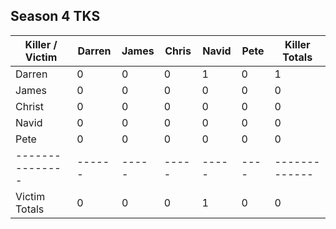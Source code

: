 
## Season 4 TKS

| Killer / Victim | Darren | James | Chris | Navid | Pete | Killer Totals |
| --------------- | ------ | ----- | ----- | ----- | ---- | ------------- |
| Darren          | 0      | 0     | 0     | 1     | 0    | 1             |
| James           | 0      | 0     | 0     | 0     | 0    | 0             |
| Christ          | 0      | 0     | 0     | 0     | 0    | 0             |
| Navid           | 0      | 0     | 0     | 0     | 0    | 0             |
| Pete            | 0      | 0     | 0     | 0     | 0    | 0             |
| --------------- | ------ | ----- | ----- | ----- | ---- | ------------- |
| Victim Totals   | 0      | 0     | 0     | 1     | 0    | 0             |